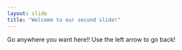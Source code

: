 ```yaml
---
layout: slide
title: "Welcome to our second slide!"
---
```

Go anywhere you want here!!
Use the left arrow to go back!
